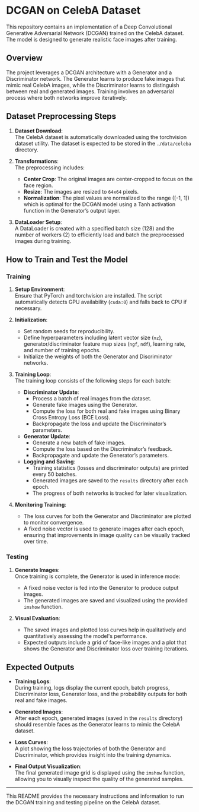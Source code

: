 # DCGAN on CelebA Dataset

This repository contains an implementation of a Deep Convolutional Generative Adversarial Network (DCGAN) trained on the CelebA dataset. The model is designed to generate realistic face images after training.

## Overview

The project leverages a DCGAN architecture with a Generator and a Discriminator network. The Generator learns to produce fake images that mimic real CelebA images, while the Discriminator learns to distinguish between real and generated images. Training involves an adversarial process where both networks improve iteratively.

## Dataset Preprocessing Steps

1. **Dataset Download**:  
   The CelebA dataset is automatically downloaded using the torchvision dataset utility. The dataset is expected to be stored in the `./data/celeba` directory.

2. **Transformations**:  
   The preprocessing includes:
   - **Center Crop**: The original images are center-cropped to focus on the face region.
   - **Resize**: The images are resized to `64x64` pixels.
   - **Normalization**: The pixel values are normalized to the range \([-1, 1]\) which is optimal for the DCGAN model using a Tanh activation function in the Generator’s output layer.

3. **DataLoader Setup**:  
   A DataLoader is created with a specified batch size (128) and the number of workers (2) to efficiently load and batch the preprocessed images during training.

## How to Train and Test the Model

### Training

1. **Setup Environment**:  
   Ensure that PyTorch and torchvision are installed. The script automatically detects GPU availability (`cuda:0`) and falls back to CPU if necessary.

2. **Initialization**:  
   - Set random seeds for reproducibility.
   - Define hyperparameters including latent vector size (`nz`), generator/discriminator feature map sizes (`ngf`, `ndf`), learning rate, and number of training epochs.
   - Initialize the weights of both the Generator and Discriminator networks.

3. **Training Loop**:  
   The training loop consists of the following steps for each batch:
   - **Discriminator Update**:
     - Process a batch of real images from the dataset.
     - Generate fake images using the Generator.
     - Compute the loss for both real and fake images using Binary Cross Entropy Loss (BCE Loss).
     - Backpropagate the loss and update the Discriminator’s parameters.
   - **Generator Update**:
     - Generate a new batch of fake images.
     - Compute the loss based on the Discriminator’s feedback.
     - Backpropagate and update the Generator’s parameters.
   - **Logging and Saving**:
     - Training statistics (losses and discriminator outputs) are printed every 50 batches.
     - Generated images are saved to the `results` directory after each epoch.
     - The progress of both networks is tracked for later visualization.

4. **Monitoring Training**:  
   - The loss curves for both the Generator and Discriminator are plotted to monitor convergence.
   - A fixed noise vector is used to generate images after each epoch, ensuring that improvements in image quality can be visually tracked over time.

### Testing

1. **Generate Images**:  
   Once training is complete, the Generator is used in inference mode:
   - A fixed noise vector is fed into the Generator to produce output images.
   - The generated images are saved and visualized using the provided `imshow` function.

2. **Visual Evaluation**:  
   - The saved images and plotted loss curves help in qualitatively and quantitatively assessing the model's performance.
   - Expected outputs include a grid of face-like images and a plot that shows the Generator and Discriminator loss over training iterations.

## Expected Outputs

- **Training Logs**:  
  During training, logs display the current epoch, batch progress, Discriminator loss, Generator loss, and the probability outputs for both real and fake images.
  
- **Generated Images**:  
  After each epoch, generated images (saved in the `results` directory) should resemble faces as the Generator learns to mimic the CelebA dataset.
  
- **Loss Curves**:  
  A plot showing the loss trajectories of both the Generator and Discriminator, which provides insight into the training dynamics.

- **Final Output Visualization**:  
  The final generated image grid is displayed using the `imshow` function, allowing you to visually inspect the quality of the generated samples.

---

This README provides the necessary instructions and information to run the DCGAN training and testing pipeline on the CelebA dataset.